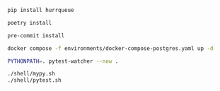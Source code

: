 ```bash
pip install hurrqueue
```

```bash
poetry install
```

```bash
pre-commit install

docker compose -f environments/docker-compose-postgres.yaml up -d
```

```bash
PYTHONPATH=. pytest-watcher --now .
```

```bash
./shell/mypy.sh
./shell/pytest.sh
```
